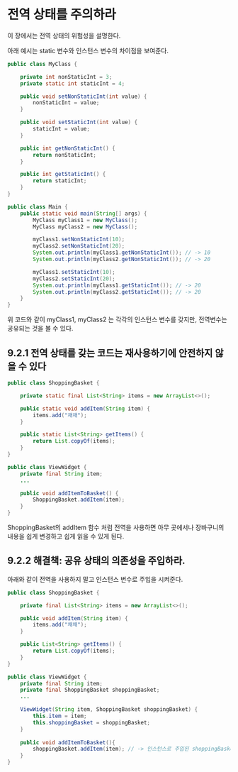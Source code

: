 # 전역 상태를 주의하라

이 장에서는 전역 상태의 위험성을 설명한다.

아래 예시는 static 변수와 인스턴스 변수의 차이점을 보여준다.

```java
public class MyClass {

    private int nonStaticInt = 3;
    private static int staticInt = 4;

    public void setNonStaticInt(int value) {
        nonStaticInt = value;
    }

    public void setStaticInt(int value) {
        staticInt = value;
    }

    public int getNonStaticInt() {
        return nonStaticInt;
    }

    public int getStaticInt() {
        return staticInt;
    }
}

public class Main {
    public static void main(String[] args) {
        MyClass myClass1 = new MyClass();
        MyClass myClass2 = new MyClass();

        myClass1.setNonStaticInt(10);
        myClass2.setNonStaticInt(20);
        System.out.println(myClass1.getNonStaticInt()); // -> 10
        System.out.println(myClass2.getNonStaticInt()); // -> 20

        myClass1.setStaticInt(10);
        myClass2.setStaticInt(20);
        System.out.println(myClass1.getStaticInt()); // -> 20
        System.out.println(myClass2.getStaticInt()); // -> 20
    }
}
```

위 코드와 같이 myClass1, myClass2 는 각각의 인스턴스 변수를 갖지만,
전역변수는 공유되는 것을 볼 수 있다.

## 9.2.1 전역 상태를 갖는 코드는 재사용하기에 안전하지 않을 수 있다

```java
public class ShoppingBasket {

    private static final List<String> items = new ArrayList<>();

    public static void addItem(String item) {
        items.add("채채");
    }

    public static List<String> getItems() {
        return List.copyOf(items);
    }
}

public class ViewWidget {
    private final String item;
    ...

    public void addItemToBasket() {
        ShoppingBasket.addItem(item);
    }
}
```

ShoppingBasket의 addItem 함수 처럼 전역을 사용하면
아무 곳에서나 장바구니의 내용을 쉽게 변경하고 쉽게 읽을 수 있게 된다.

## 9.2.2 해결책: 공유 상태의 의존성을 주입하라.

아래와 같이 전역을 사용하지 말고 인스턴스 변수로 주입을 시켜준다.

```java
public class ShoppingBasket {

    private final List<String> items = new ArrayList<>();

    public void addItem(String item) {
        items.add("채채");
    }

    public List<String> getItems() {
        return List.copyOf(items);
    }
}

public class ViewWidget {
    private final String item;
    private final ShoppingBasket shoppingBasket;
    ...

    ViewWidget(String item, ShoppingBasket shoppingBasket) {
        this.item = item;
        this.shoppingBasket = shoppingBasket;
    }
    
    public void addItemToBasket(){
        shoppingBasket.addItem(item); // -> 인스턴스로 주입된 shoppingBasket에서 함수를 호출한다.
    }
}
```

